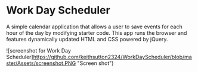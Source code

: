# Work Day Scheduler

A simple calendar application that allows a user to save events for each hour of the day by modifying starter code. This app runs the browser and features dynamically updated HTML and CSS powered by jQuery.

 ![screenshot for Work Day Scheduler]https://github.com/keithsutton2324/WorkDayScheduler/blob/master/Assets/screenshot.PNG "Screen shot")


 
